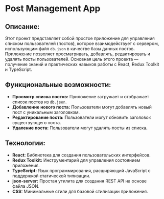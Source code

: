 # Post Management App

## Описание:

Этот проект представляет собой простое приложение для управления списком пользователей (постов), которое взаимодействует с сервером, использующим файл `db.json` в качестве базы данных постов. Приложение позволяет просматривать, добавлять, редактировать и удалять посты пользователей. Основная цель этого проекта — получение знаний и практических навыков работы с React, Redux Toolkit и TypeScript.

## Функциональные возможности:

- **Просмотр списка постов:** Приложение загружает и отображает список постов из `db.json`.
- **Добавление нового поста:** Пользователи могут добавлять новый пост с уникальным заголовком.
- **Редактирование поста:** Пользователи могут обновить заголовок существующего поста.
- **Удаление поста:** Пользователи могут удалять посты из списка.

## Технологии:

- **React:** Библиотека для создания пользовательских интерфейсов.
- **Redux Toolkit:** Инструментарий для управления состоянием приложения.
- **TypeScript:** Язык программирования, расширяющий JavaScript с поддержкой статической типизации.
- **json-server:** Простая утилита для создания REST API на основе файла JSON.
- **CSS:** Минимальные стили для базовой стилизации приложения.